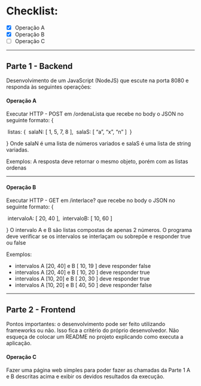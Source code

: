 # Checklist:
- [X] Operação A
- [X] Operação B
- [ ] Operação C

------------------------------------------------------------------------------------------------------------

## Parte 1 - Backend 
Desenvolvimento de um JavaScript (NodeJS) que escute na porta 8080 e responda às seguintes operações:

#### Operação A
Executar HTTP - POST em /ordenaLista que recebe no body o JSON no seguinte formato:
{

​	listas: {
​		salaN: [ 1, 5, 7, 8 ],
​		salaS: [ “a”, “x”, “n” ] 
​	} 

}
Onde salaN é uma lista de números variados e salaS é uma lista de string variadas.

Exemplos:
A resposta deve retornar o mesmo objeto, porém com as listas ordenas

------------------------------------------------------------------------------------------------------------

#### Operação B
Executar HTTP - GET em /interlace? que recebe no body o JSON no seguinte formato:
{

​	intervaloA: [ 20, 40 ],
​	intervaloB: [ 10, 60 ]

}
O intervalo A e B são listas compostas de apenas 2 números. O programa deve verificar se os intervalos se interlaçam ou sobrepõe e responder true ou false

Exemplos:
- intervalos A [20, 40] e B [ 10, 19 ] deve responder false
- intervalos A [20, 40] e B [ 10, 20 ] deve responder true
- intervalos A [10, 20] e B [ 20, 30 ] deve responder true
- intervalos A [10, 20] e B [ 40, 50 ] deve responder false

------------------------------------------------------------------------------------------------------------

## Parte 2 - Frontend 
Pontos importantes: o desenvolvimento pode ser feito utilizando frameworks ou não. Isso fica a critério do próprio desenvolvedor. Não esqueça de colocar um README no projeto explicando como executa a aplicação.

#### Operação C
Fazer uma página web simples para poder fazer as chamadas da Parte 1 A e B descritas acima e exibir os devidos resultados da execução.